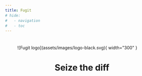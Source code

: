 ```yaml
---
title: Fugit
# hide:
#   - navigation
#   - toc
---
```


#

<figure markdown>
  ![Fugit logo](assets/images/logo-black.svg){ width="300" }
</figure>

<center>
    <h1 class="title">Seize the diff</h1>
</center>
